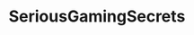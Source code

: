 ---
title: SeriousGamingSecrets
crosslinks:
- SeriousGaming
- IndifferentiallyNFG
- LivestreamFails
- LivestreamFail
---